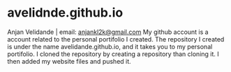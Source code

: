 # avelidnde.github.io
Anjan Velidande | email: anjankl2k@gmail.com
My github account is a account related to the personal portifolio I created.
The repository I created is under the name avelidande.github.io, and it takes you to my personal portifolio. 
I cloned the repository by creating a repository than cloning it. I then added my website files and pushed it. 
